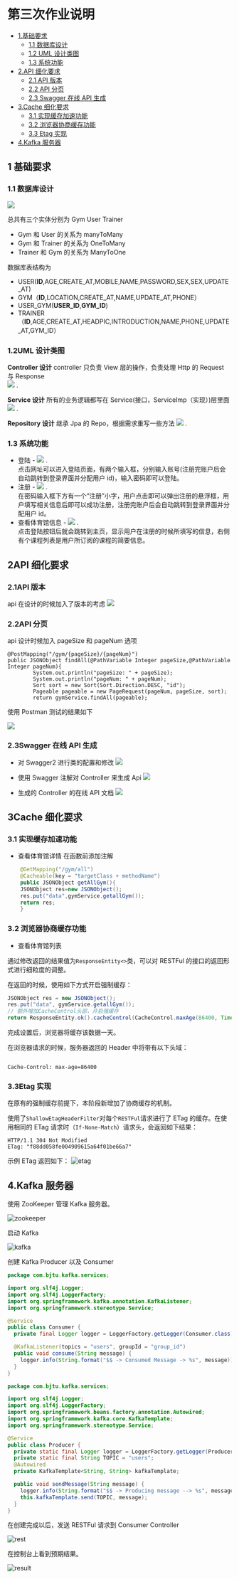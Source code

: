 <!-- TOC -->

# 第三次作业说明

- [1.基础要求](#1基础要求)
  - [1.1 数据库设计](#11数据库设计)
  - [1.2 UML 设计类图](#12UML设计类图)
  - [1.3 系统功能](#13系统功能)
- [2.API 细化要求](#2API细化要求)
  - [2.1 API 版本](#21API版本)
  - [2.2 API 分页](#22API分页)
  - [2.3 Swagger 在线 API 生成](#23Swagger在线API生成)
- [3.Cache 细化要求](#3Cache细化要求)
  - [3.1 实现缓存加速功能](#31实现缓存加速功能)
  - [3.2 浏览器协商缓存功能](#32浏览器协商缓存功能)
  - [3.3 Etag 实现](#33Etag实现)
- [4.Kafka 服务器](#4Kafka服务器)

<!-- /TOC -->

## 1 基础要求

### 1.1 数据库设计

![](/docImage/GymSpringERModel.png)

总共有三个实体分别为 Gym User Trainer

- Gym 和 User 的关系为 manyToMany
- Gym 和 Trainer 的关系为 OneToMany
- Trainer 和 Gym 的关系为 ManyToOne

数据库表结构为

- USER(**ID**,AGE,CREATE_AT,MOBILE,NAME,PASSWORD,SEX,SEX,UPDATE_AT)
- GYM（**ID**,LOCATION,CREATE_AT,NAME,UPDATE_AT,PHONE）
- USER_GYM(**USER_ID**,**GYM_ID**)
- TRAINER（**ID**,AGE,CREATE_AT,HEADPIC,INTRODUCTION,NAME,PHONE,UPDATE_AT,GYM_ID）

### 1.2UML 设计类图

**Controller 设计**
controller 只负责 View 层的操作，负责处理 Http 的 Request 与 Response  
![](/docImage/controllerDesign.png) .

**Service 设计**
所有的业务逻辑都写在 Service(接口，ServiceImp（实现）)层里面  
![](/docImage/serviceDesign.png) .

**Repository 设计**
继承 Jpa 的 Repo，根据需求重写一些方法
![](/docImage/repoDesign.png) .

### 1.3 系统功能

- 登陆 -
  ![](/docImage/loginPage.png) .  
  点击网址可以进入登陆页面，有两个输入框，分别输入账号(注册完账户后会自动跳转到登录界面并分配用户 id)，输入密码即可以登陆。
- 注册 -
  ![](/docImage/registerPage.png) .  
  在密码输入框下方有一个“注册”小字，用户点击即可以弹出注册的悬浮框，用户填写相关信息后即可以成功注册，注册完账户后会自动跳转到登录界面并分配用户 id。
- 查看体育馆信息 -
  ![](/docImage/mainPage.png) .  
  点击登陆按钮后就会跳转到主页，显示用户在注册的时候所填写的信息，右侧有个课程列表是用户所订阅的课程的简要信息。

## 2API 细化要求

### 2.1API 版本

api 在设计的时候加入了版本的考虑
![](docImage/ApiVersion.png)

### 2.2API 分页

api 设计时候加入 pageSize 和 pageNum 选项

    @PostMapping("/gym/{pageSize}/{pageNum}")
    public JSONObject findAll(@PathVariable Integer pageSize,@PathVariable Integer pageNum){
            System.out.println("pageSize: " + pageSize);
            System.out.println("pageNum: " + pageNum);
            Sort sort = new Sort(Sort.Direction.DESC, "id");
            Pageable pageable = new PageRequest(pageNum, pageSize, sort);
            return gymService.findAll(pageable);

使用 Postman 测试的结果如下

![](docImage/postmanTestPageQuery.png)

### 2.3Swagger 在线 API 生成

- 对 Swagger2 进行类的配置和修改
  ![](/docImage/SwaggerConfig.png)

- 使用 Swagger 注解对 Controller 来生成 Api
  ![](/docImage/SwaggerController.png)

- 生成的 Controller 的在线 API 文档
  ![](/docImage/SwaggerDocument.png)

## 3Cache 细化要求

### 3.1 实现缓存加速功能

- 查看体育馆详情
  在函数前添加注解

```java
    @GetMapping("/gym/all")
    @Cacheable(key = "targetClass + methodName")
    public JSONObject getAllGym(){
    JSONObject res=new JSONObject();
    res.put("data",gymService.getallGym());
    return res;
    }
```

### 3.2 浏览器协商缓存功能

- 查看体育馆列表

通过修改返回的结果值为`ResponseEntity<>`类，可以对 RESTFul 的接口的返回形式进行细粒度的调整。

在返回的时候，使用如下方式开启强制缓存：

```java
JSONObject res = new JSONObject();
res.put("data", gymService.getallGym());
// 额外增加CacheControl头部，开启强缓存
return ResponseEntity.ok().cacheControl(CacheControl.maxAge(86400, TimeUnit.SECONDS)).body(res);
```

完成设置后，浏览器将缓存该数据一天。

在浏览器请求的时候，服务器返回的 Header 中将带有以下头域：

```text

Cache-Control: max-age=86400

```

### 3.3Etag 实现

在原有的强制缓存前提下，本阶段新增加了协商缓存的机制。

使用了`ShallowEtagHeaderFilter`对每个`RESTFul`请求进行了 ETag 的缓存。在使用相同的 ETag 请求时（`If-None-Match`）请求头，会返回如下结果：

```text
HTTP/1.1 304 Not Modified
ETag: "f88dd058fe004909615a64f01be66a7"
```

示例 ETag 返回如下：
![etag](docImage/etag.jpg)

## 4.Kafka 服务器

使用 ZooKeeper 管理 Kafka 服务器。

![zookeeper](docImage/kafka-1.png)

启动 Kafka

![kafka](docImage/kafka-2.png)

创建 Kafka Producer 以及 Consumer

```java
package com.bjtu.kafka.services;

import org.slf4j.Logger;
import org.slf4j.LoggerFactory;
import org.springframework.kafka.annotation.KafkaListener;
import org.springframework.stereotype.Service;

@Service
public class Consumer {
  private final Logger logger = LoggerFactory.getLogger(Consumer.class);

  @KafkaListener(topics = "users", groupId = "group_id")
  public void consume(String message) {
    logger.info(String.format("$$ -> Consumed Message -> %s", message));
  }
}
```

```java
package com.bjtu.kafka.services;

import org.slf4j.Logger;
import org.slf4j.LoggerFactory;
import org.springframework.beans.factory.annotation.Autowired;
import org.springframework.kafka.core.KafkaTemplate;
import org.springframework.stereotype.Service;

@Service
public class Producer {
  private static final Logger logger = LoggerFactory.getLogger(Producer.class);
  private static final String TOPIC = "users";
  @Autowired
  private KafkaTemplate<String, String> kafkaTemplate;

  public void sendMessage(String message) {
    logger.info(String.format("$$ -> Producing message --> %s", message));
    this.kafkaTemplate.send(TOPIC, message);
  }
}
```

在创建完成以后，发送 RESTFul 请求到 Consumer Controller

![rest](docImage/kafka-3.png)

在控制台上看到预期结果。

![result](docImage/kafka-4.png)
